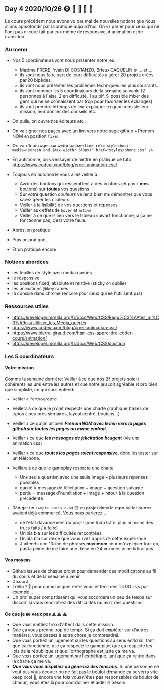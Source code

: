 ## Day 4 2020/10/26 :mask: :triangular_ruler: :art: :iphone: :rabbit2:

Le cours précédent nous avons vu pas mal de nouvelles notions que nous allons approfondir par la pratique aujourd'hui.
On va parler pour ceux qui ne l'ont pas encore fait par eux même de responsive, d'animation et de transition.

### Au menu

* Nos 5 coordinateurs vont nous présenter notre jeu.

  * Maxime FRERE, Yvain DI COSTANZO, Brieux CAQUELIN et ... et ...
  * ils vont nous faire part de leurs difficultés à gérer 20 projets créés par 20 bipèdes.
  * ils vont nous présenter les problèmes techniques les plus courrants.
  * ils vont nommer les 5 coordinateurs de la semaine suivante (2 personnes à l'aise, 2 en difficulté, 1 au pif. Si possible mixer des gens qui ne se connaissent pas trop pour favoriser les échanges)
  * ils vont prendre le temps de leur expliquer en quoi consiste leur mission, leur donner des conseils etc..
  
* On pulle, on ouvre nos éditeurs etc..

* On va signer nos pages avec un lien vers notre page github + Prénom NOM en position `fixed`.

* On va s'interroger sur cette balise `<link rel="stylesheet" media="screen and (max-width: 600px)" href="styles/phone.css" />`

* En autonomie, on va essayer de mettre en pratique ce tuto https://www.codeur.com/blog/creer-animation-css/

* Toujours en autonomie vous allez veiller à :

  * Avoir des bontons qui ressemblent à des boutons (et pas à **mes** boutons) sur **toutes** vos questions
  * Sur votre question *couleurs* veiller à bien me démontrer que vous savez gérer les couleurs
  * Veiller à la lisibilité de vos questions et réponses
  * Veiller aux effets de `hover` et `active`
  * Veiller à ce que le lien vers le tableau suivant fonctionne, si ça ne fonctionne pas, c'est votre faute.
 
* Après, on pratique
* Puis on pratique,
* Et on pratique encore

### Notions abordées

* les feuilles de style avec media queries
* le responsive
* les positions fixed, absolute et relative (sticky on oublie)
* les animations @keyframes
* la console dans chrome (encore pour ceux qui ne l'utilisent pas)

### Ressources utiles

* https://developer.mozilla.org/fr/docs/Web/CSS/Requ%C3%AAtes_m%C3%A9dia/Utiliser_les_Media_queries
* https://www.codeur.com/blog/creer-animation-css/
* https://www.pierre-giraud.com/html-css-apprendre-coder-cours/animation/
* https://developer.mozilla.org/fr/docs/Web/CSS/position

### Les 5 coordinateurs

#### Votre mission

Comme la semaine dernière: Veiller à ce que nos 25 projets soient cohérents les uns entre les autres et que notre jeu soit agréable et pro bien que simpliste, ce qui sous entend:

* Veiller à l'orthographe

* Veillera à ce que le projet respecte une charte graphique (tailles de typos à peu près similaires, layout centré, boutons...)

* Veiller à ce qu'on ait bien ***Prénom NOM avec le lien vers la pages github sur toutes les pages au meme endroit***.

* Veiller à ce que ***les messages de felicitation bougent*** (via une animation css)

* Veiller à ce que ***toutes les pages soient responsive***, donc les tester sur un téléphone.

* Veillera à ce que le gameplay respecte une charte 
  * Une seule question avec une seule image + plusieurs réponses possibles
  * gagné = message de félicitation + image + question suivante
  * perdu = message d'humiliation + image + retour à la question précédente
  
* Rédiger un `compte-rendu-2.md` :smirk: du projet dans le repo où les autres avaient déjà commencé. Vous nous parlerez...
  * de l'état davancement du projet (une todo list ni plus ni moins des trucs faits / à faire)
  * Un bla bla sur les difficultés rencontrées
  * Un bla bla sur de ce que vous avez appris de cette expérience 
  * J'attends une 10aine de phrases **maximum** pour m'expliquer tout ça, pas la peine de me faire une thèse en 24 volumes je ne la lirai pas.

#### Vos moyens

* Github issues de chaque projet pour demander des modifications au fil du cours et de la semaine à venir.
* Discord
* Trello ? :eyes: pour communiquer entre vous et tenir des TODO lists par exemple...
* Un prof super compatissant qui vous accordera un peu de temps sur discord si vous rencontrez des difficultés ou avez des questions.

#### Ce que je ne veux pas :warning: :warning: :warning:

* Que vous mettiez trop d'affect dans cette mission.
* Que ça vous prenne trop de temps. Si ça doit empiéter sur d'autres matières, vous passez à autre chose je comprendrai.
* Que vous portiez un jugement sur les questions au sens éditorial, tant que ça fonctionne, que ça respecte le gameplay, que ça respecte les lois de la république et que l'orthographe est juste ça me va.
* Que vous portiez un jugement sur l'esthétique, tant que ça rentre dans la charte ça me va.
* ***Que vous vous disputiez ou génériez des tensions***. Si une personne ne veut pas vous écouter ou ne fait pas le boulot demandé ça se verra vite keep cool :rainbow:, encore une fois vous n'êtes pas responsables du boulot de chacun, vous êtes là pour coordonner et aider si besoin.

